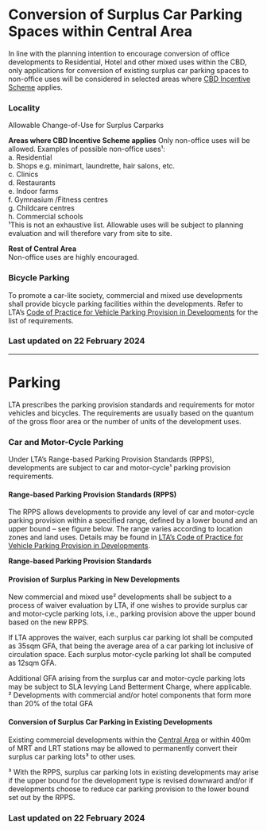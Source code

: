 # Conversion of Surplus Car Parking Spaces within Central Area

In line with the planning intention to encourage conversion of office developments to Residential, Hotel and other mixed uses within the CBD, only applications for conversion of existing surplus car parking spaces to non-office uses will be considered in selected areas where [CBD Incentive Scheme](https://www.ura.gov.sg/Corporate/Data/circulars/2019/Mar/dc19-04) applies.

### Locality
Allowable Change-of-Use for Surplus Carparks

**Areas where CBD Incentive Scheme applies**
Only non-office uses will be allowed. Examples of possible non-office uses¹:  
a. Residential  
b. Shops e.g. minimart, laundrette, hair salons, etc.  
c. Clinics  
d. Restaurants  
e. Indoor farms  
f. Gymnasium /Fitness centres  
g. Childcare centres  
h. Commercial schools  
¹This is not an exhaustive list. Allowable uses will be subject to planning evaluation and will therefore vary from site to site.

**Rest of Central Area**  
Non-office uses are highly encouraged.

### Bicycle Parking

To promote a car-lite society, commercial and mixed use developments shall provide bicycle parking facilities within the developments. Refer to LTA’s [Code of Practice for Vehicle Parking Provision in Developments](https://www.lta.gov.sg/content/ltagov/en/industry_innovations/industry_matters/development_construction_resources/vehicle_parking/requirements_for_vehicle_parking_proposals.html) for the list of requirements.

### Last updated on 22 February 2024

---

# Parking

LTA prescribes the parking provision standards and requirements for motor vehicles and bicycles. The requirements are usually based on the quantum of the gross floor area or the number of units of the development uses.

### Car and Motor-Cycle Parking

Under LTA’s Range-based Parking Provision Standards (RPPS), developments are subject to car and motor-cycle¹ parking provision requirements.

#### Range-based Parking Provision Standards (RPPS)

The RPPS allows developments to provide any level of car and motor-cycle parking provision within a specified range, defined by a lower bound and an upper bound – see figure below. The range varies according to location zones and land uses. Details may be found in [LTA’s Code of Practice for Vehicle Parking Provision in Developments](https://www.lta.gov.sg/content/ltagov/en/industry_innovations/industry_matters/development_construction_resources/vehicle_parking/requirements_for_vehicle_parking_proposals.html).

**Range-based Parking Provision Standards**

#### Provision of Surplus Parking in New Developments

New commercial and mixed use² developments shall be subject to a process of waiver evaluation by LTA, if one wishes to provide surplus car and motor-cycle parking lots, i.e., parking provision above the upper bound based on the new RPPS.

If LTA approves the waiver, each surplus car parking lot shall be computed as 35sqm GFA, that being the average area of a car parking lot inclusive of circulation space. Each surplus motor-cycle parking lot shall be computed as 12sqm GFA.

Additional GFA arising from the surplus car and motor-cycle parking lots may be subject to SLA levying Land Betterment Charge, where applicable.  
² Developments with commercial and/or hotel components that form more than 20% of the total GFA

#### Conversion of Surplus Car Parking in Existing Developments

Existing commercial developments within the [Central Area](https://www.ura.gov.sg/-/media/Corporate/Guidelines/Development-control/Flats-Condominiums/Central_Area_Map_1.pdf) or within 400m of MRT and LRT stations may be allowed to permanently convert their surplus car parking lots³ to other uses.

³ With the RPPS, surplus car parking lots in existing developments may arise if the upper bound for the development type is revised downward and/or if developments choose to reduce car parking provision to the lower bound set out by the RPPS.

### Last updated on 22 February 2024
